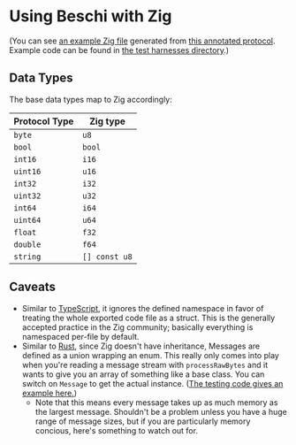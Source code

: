 # Using Beschi with Zig

(You can see [an example Zig file](../generated_examples/zig_example.ts) generated from [this annotated protocol](../../test/_protocols/annotated.toml). Example code can be found in [the test harnesses directory](../../test/_harnesses/zig/).) 


## Data Types

The base data types map to Zig accordingly: 

| Protocol Type | Zig type |
|---------------|---------------|
| `byte`        | `u8`          |
| `bool`        | `bool`        |
| `int16`       | `i16`         |
| `uint16`      | `u16`         |
| `int32`       | `i32`         |
| `uint32`      | `u32`         |
| `int64`       | `i64`         |
| `uint64`      | `u64`         |
| `float`       | `f32`         |
| `double`      | `f64`         |
| `string`      | `[] const u8` |


## Caveats

* Similar to [TypeScript](./typescript.md#caveats), it ignores the defined namespace in favor of treating the whole exported code file as a struct. This is the generally accepted practice in the Zig community; basically everything is namespaced per-file by default. 
* Similar to [Rust](./rust.md#caveats), since Zig doesn't have inheritance, Messages are defined as a union wrapping an enum. This really only comes into play when you're reading a message stream with `processRawBytes` and it wants to give you an array of something like a base class. You can switch on `Message` to get the actual instance. ([The testing code gives an example here.](../../test/_harnesses/zig/src/multiple.zig))
    * Note that this means every message takes up as much memory as the largest message. Shouldn't be a problem unless you have a huge range of message sizes, but if you are particularly memory concious, here's something to watch out for. 

